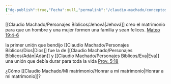 ```yaml
---
{"dg-publish":true,"Fecha":null,"permalink":"/claudio-machado/conceptos/matrimonio/","dgPassFrontmatter":true}
---
```


[[Claudio Machado/Personajes Bíblicos/Jehová\|Jehová]] creo el matrimonio para que un hombre y una mujer formen una familia y sean felices. [Mateo 19:4-6](https://wol.jw.org/es/wol/bc/r4/lp-s/2025241/20/0)

la primer unión que bendijo [[Claudio Machado/Personajes Bíblicos/Dios\|Dios]] fue la de [[Claudio Machado/Personajes Bíblicos/Adán\|Adán]] y [[Claudio Machado/Personajes Bíblicos/Eva\|Eva]] una unión que debía durar para toda la vida [Prov. 5:18](https://wol.jw.org/es/wol/bc/r4/lp-s/2025241/3/0) 


¿Cómo [[Claudio Machado/Mi matrimonio/Honrar a mi matrimonio\|Honrar a mi matrimonio]]?